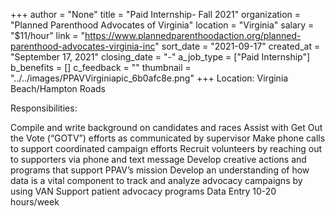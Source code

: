 +++
author = "None"
title = "Paid Internship- Fall 2021"
organization = "Planned Parenthood Advocates of Virginia"
location = "Virginia"
salary = "$11/hour"
link = "https://www.plannedparenthoodaction.org/planned-parenthood-advocates-virginia-inc"
sort_date = "2021-09-17"
created_at = "September 17, 2021"
closing_date = "-"
a_job_type = ["Paid Internship"]
b_benefits = []
c_feedback = ""
thumbnail = "../../images/PPAVVirginiapic_6b0afc8e.png"
+++
Location: Virginia Beach/Hampton Roads

Responsibilities:

Compile and write background on candidates and races
Assist with Get Out the Vote (“GOTV”) efforts as communicated by supervisor
Make phone calls to support coordinated campaign efforts
Recruit volunteers by reaching out to supporters via phone and text message
Develop creative actions and programs that support PPAV’s mission
Develop an understanding of how data is a vital component to track and analyze advocacy campaigns by using VAN
Support patient advocacy programs
Data Entry
10-20 hours/week